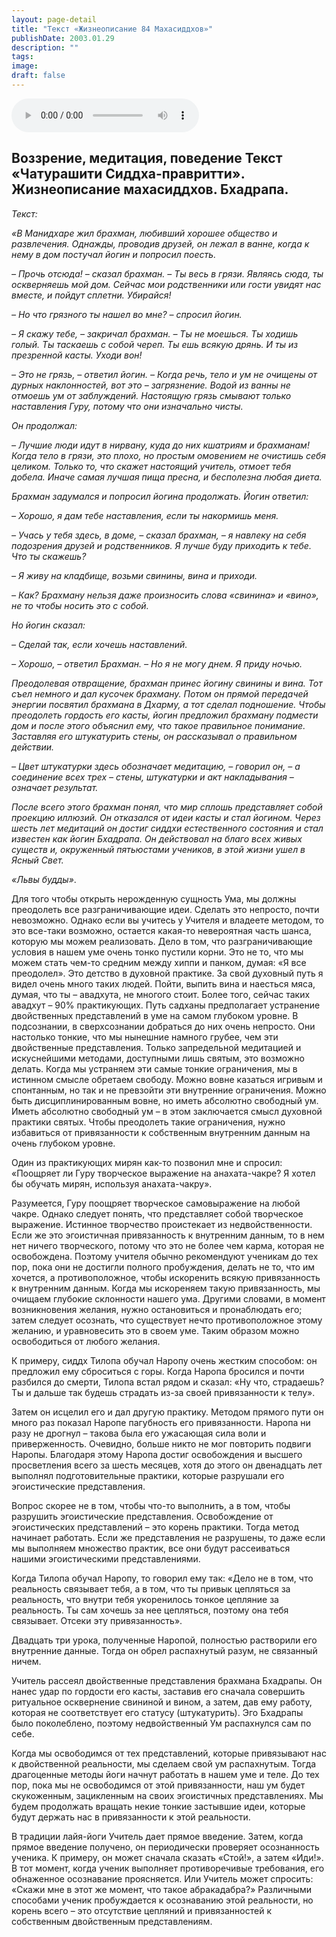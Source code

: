 ```yaml
---
layout: page-detail
title: "Текст «Жизнеописание 84 Махасиддхов»"
publishDate: 2003.01.29
description: ""
tags:
image:
draft: false
---
```


<audio title="2003.01.29 - Текст «Жизнеописание 84 Махасиддхов».mp3" src="/upload/iblock/43e/43e4ac6a75e202836aee8a2c958a28a2.mp3" controls=""></audio>

## **Воззрение, медитация, поведение** **Текст «Чатурашити Сиддха-правритти». Жизнеописание махасиддхов.** **Бхадрапа.**

  
_Текст:_ 

_«В Манидхаре жил брахман, любивший хорошее общество и развлечения. Однажды, проводив друзей, он лежал в ванне, когда к нему в дом постучал йогин и попросил поесть._ 

 _– Прочь отсюда! – сказал брахман. – Ты весь в грязи. Являясь сюда, ты оскверняешь мой дом. Сейчас мои родственники или гости увидят нас вместе, и пойдут сплетни. Убирайся!_ 

 _– Но что грязного ты нашел во мне? – спросил йогин._ 

 _– Я скажу тебе, – закричал брахман. – Ты не моешься. Ты ходишь голый. Ты таскаешь с собой череп. Ты ешь всякую дрянь. И ты из презренной касты. Уходи вон!_ 

 _– Это не грязь, – ответил йогин. – Когда речь, тело и ум не очищены от дурных наклонностей, вот это – загрязнение. Водой из ванны не отмоешь ум от заблуждений. Настоящую грязь смывают только наставления Гуру, потому что они изначально чисты._ 

 _Он продолжал:_ 

 _– Лучшие люди идут в нирвану, куда до них кшатриям и брахманам! Когда тело в грязи, это плохо, но простым омовением не очистишь себя целиком. Только то, что скажет настоящий учитель, отмоет тебя добела. Иначе самая лучшая пища пресна, и бесполезна любая диета._ 

 _Брахман задумался и попросил йогина продолжать. Йогин ответил:_ 

 _– Хорошо, я дам тебе наставления, если ты накормишь меня._ 

 _– Учась у тебя здесь, в доме, – сказал брахман, – я навлеку на себя подозрения друзей и родственников. Я лучше буду приходить к тебе. Что ты скажешь?_ 

 _– Я живу на кладбище, возьми свинины, вина и приходи._ 

 _– Как? Брахману нельзя даже произносить слова «свинина» и «вино», не то чтобы носить это с собой._ 

 _Но йогин сказал:_ 

 _– Сделай так, если хочешь наставлений._ 

 _– Хорошо, – ответил Брахман. – Но я не могу днем. Я приду ночью._ 

 _Преодолевая отвращение, брахман принес йогину свинины и вина. Тот съел немного и дал кусочек брахману. Потом он прямой передачей энергии посвятил брахмана в Дхарму, а тот сделал подношение. Чтобы преодолеть гордость его касты, йогин предложил брахману подмести дом и после этого объяснил ему, что такое правильное понимание. Заставляя его штукатурить стены, он рассказывал о правильном действии._ 

 _– Цвет штукатурки здесь обозначает медитацию, – говорил он, – а соединение всех трех – стены, штукатурки и акт накладывания – означает результат._ 

 _После всего этого брахман понял, что мир сплошь представляет собой проекцию иллюзий. Он отказался от идеи касты и стал йогином. Через шесть лет медитаций он достиг сиддхи естественного состояния и стал известен как йогин Бхадрапа. Он действовал на благо всех живых существ и, окруженный пятьюстами учеников, в этой жизни ушел в Ясный Свет._ 

 _«Львы будды»_.

  
 Для того чтобы открыть нерожденную сущность Ума, мы должны преодолеть все разграничивающие идеи. Сделать это непросто, почти невозможно. Однако если вы учитесь у Учителя и владеете методом, то это все-таки возможно, остается какая-то невероятная часть шанса, которую мы можем реализовать. Дело в том, что разграничивающие условия в нашем уме очень тонко пустили корни. Это не то, что мы можем стать чем-то средним между хиппи и панком, думая: «Я все преодолел». Это детство в духовной практике. За свой духовный путь я видел очень много таких людей. Пойти, выпить вина и наесться мяса, думая, что ты – авадхута, не многого стоит. Более того, сейчас таких авадхут – 90% практикующих. Путь садханы предполагает устранение двойственных представлений в уме на самом глубоком уровне. В подсознании, в сверхсознании добраться до них очень непросто. Они настолько тонкие, что мы нынешние намного грубее, чем эти двойственные представления. Только запредельной медитацией и искуснейшими методами, доступными лишь святым, это возможно делать. Когда мы устраняем эти самые тонкие ограничения, мы в истинном смысле обретаем свободу. Можно вовне казаться игривым и спонтанным, но так и не превзойти эти внутренние ограничения. Можно быть дисциплинированным вовне, но иметь абсолютно свободный ум. Иметь абсолютно свободный ум – в этом заключается смысл духовной практики святых. Чтобы преодолеть такие ограничения, нужно избавиться от привязанности к собственным внутренним данным на очень глубоком уровне.

 Один из практикующих мирян как-то позвонил мне и спросил: «Поощряет ли Гуру творческое выражение на анахата-чакре? Я хотел бы обучать мирян, используя анахата-чакру».

  
 Разумеется, Гуру поощряет творческое самовыражение на любой чакре. Однако следует понять, что представляет собой творческое выражение. Истинное творчество проистекает из недвойственности. Если же это эгоистичная привязанность к внутренним данным, то в нем нет ничего творческого, потому что это не более чем карма, которая не освобождена. Поэтому учителя обычно рекомендуют ученикам до тех пор, пока они не достигли полного пробуждения, делать не то, что им хочется, а противоположное, чтобы искоренить всякую привязанность к внутренним данным. Когда мы искореняем такую привязанность, мы очищаем глубокие склонности нашего ума. Другими словами, в момент возникновения желания, нужно остановиться и пронаблюдать его; затем следует осознать, что существует нечто противоположное этому желанию, и уравновесить это в своем уме. Таким образом можно освободиться от любого желания.

  
 К примеру, сиддх Тилопа обучал Наропу очень жестким способом: он предложил ему сброситься с горы. Когда Наропа бросился и почти разбился до смерти, Тилопа встал рядом и сказал: «Ну что, страдаешь? Ты и дальше так будешь страдать из-за своей привязанности к телу».

  
 Затем он исцелил его и дал другую практику. Методом прямого пути он много раз показал Наропе пагубность его привязанности. Наропа ни разу не дрогнул – такова была его ужасающая сила воли и приверженность. Очевидно, больше никто не мог повторить подвиги Наропы. Благодаря этому Наропа достиг освобождения и высшего просветления всего за шесть месяцев, хотя до этого он двенадцать лет выполнял подготовительные практики, которые разрушали его эгоистические представления.

  
 Вопрос скорее не в том, чтобы что-то выполнить, а в том, чтобы разрушить эгоистические представления. Освобождение от эгоистических представлений – это корень практики. Тогда метод начинает работать. Если же представления не разрушены, то даже если мы выполняем множество практик, все они будут рассеиваться нашими эгоистическими представлениями.

  
 Когда Тилопа обучал Наропу, то говорил ему так: «Дело не в том, что реальность связывает тебя, а в том, что ты привык цепляться за реальность, что внутри тебя укоренилось тонкое цепляние за реальность. Ты сам хочешь за нее цепляться, поэтому она тебя связывает. Отсеки эту привязанность».

 Двадцать три урока, полученные Наропой, полностью растворили его внутренние данные. Тогда он обрел распахнутый разум, не связанный ничем.

 Учитель рассеял двойственные представления брахмана Бхадрапы. Он нанес удар по гордости его касты, заставив его сначала совершить ритуальное осквернение свининой и вином, а затем, дав ему работу, которая не соответствует его статусу (штукатурить). Эго Бхадрапы было поколеблено, поэтому недвойственный Ум распахнулся сам по себе.

 Когда мы освободимся от тех представлений, которые привязывают нас к двойственной реальности, мы сделаем свой ум распахнутым. Тогда драгоценные методы йоги начнут работать в нашем уме и теле. До тех пор, пока мы не освободимся от этой привязанности, наш ум будет скукоженным, зацикленным на своих эгоистичных представлениях. Мы будем продолжать вращать некие тонкие застывшие идеи, которые будут держать нас в привязанности к этой реальности.

  
 В традиции лайя-йоги Учитель дает прямое введение. Затем, когда прямое введение получено, он периодически проверяет осознанность ученика. К примеру, он может сначала сказать «Стой!», а затем «Иди!». В тот момент, когда ученик выполняет противоречивые требования, его обнаженное осознавание проясняется. Или Учитель может спросить: «Скажи мне в этот же момент, что такое абракадабра?» Различными способами ученик пробуждается к осознаванию этой реальности, но корень всего – это отсутствие цепляний и привязанностей к собственным двойственным представлениям.
  
  

